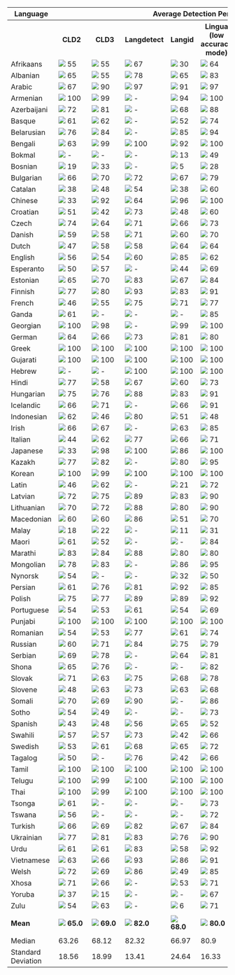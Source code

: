 <table>
    <tr>
        <th>Language</th>
        <th colspan="8">Average Detection Performance</th>
    </tr>
    <tr>
        <th></th>
        <th>&nbsp;&nbsp;CLD2&nbsp;&nbsp;</th>
        <th>&nbsp;&nbsp;CLD3&nbsp;&nbsp;</th>
        <th>Langdetect</th>
        <th>Langid</th>
        <th>Lingua<br>(low accuracy mode)</th>
        <th>Lingua<br>(high accuracy mode)</th>
        <th>Lingua<br>(single language mode)</th>
        <th>Simplemma</th>
    </tr>
    <tr>
        <td>Afrikaans</td>
        <td><img src="https://raw.githubusercontent.com/pemistahl/lingua-py/main/images/yellow.png"> 55</td>
        <td><img src="https://raw.githubusercontent.com/pemistahl/lingua-py/main/images/yellow.png"> 55</td>
        <td><img src="https://raw.githubusercontent.com/pemistahl/lingua-py/main/images/lightgreen.png"> 67</td>
        <td><img src="https://raw.githubusercontent.com/pemistahl/lingua-py/main/images/orange.png"> 30</td>
        <td><img src="https://raw.githubusercontent.com/pemistahl/lingua-py/main/images/lightgreen.png"> 64</td>
        <td><img src="https://raw.githubusercontent.com/pemistahl/lingua-py/main/images/lightgreen.png"> 79</td>
        <td><img src="https://raw.githubusercontent.com/pemistahl/lingua-py/main/images/lightgreen.png"> 80</td>
        <td><img src="https://raw.githubusercontent.com/pemistahl/lingua-py/main/images/grey.png"> -</td>
    </tr>
        <td>Albanian</td>
        <td><img src="https://raw.githubusercontent.com/pemistahl/lingua-py/main/images/lightgreen.png"> 65</td>
        <td><img src="https://raw.githubusercontent.com/pemistahl/lingua-py/main/images/yellow.png"> 55</td>
        <td><img src="https://raw.githubusercontent.com/pemistahl/lingua-py/main/images/lightgreen.png"> 78</td>
        <td><img src="https://raw.githubusercontent.com/pemistahl/lingua-py/main/images/lightgreen.png"> 65</td>
        <td><img src="https://raw.githubusercontent.com/pemistahl/lingua-py/main/images/green.png"> 83</td>
        <td><img src="https://raw.githubusercontent.com/pemistahl/lingua-py/main/images/green.png"> 88</td>
        <td><img src="https://raw.githubusercontent.com/pemistahl/lingua-py/main/images/green.png"> 84</td>
        <td><img src="https://raw.githubusercontent.com/pemistahl/lingua-py/main/images/red.png"> 20</td>
    </tr>
        <td>Arabic</td>
        <td><img src="https://raw.githubusercontent.com/pemistahl/lingua-py/main/images/lightgreen.png"> 67</td>
        <td><img src="https://raw.githubusercontent.com/pemistahl/lingua-py/main/images/green.png"> 90</td>
        <td><img src="https://raw.githubusercontent.com/pemistahl/lingua-py/main/images/green.png"> 97</td>
        <td><img src="https://raw.githubusercontent.com/pemistahl/lingua-py/main/images/green.png"> 91</td>
        <td><img src="https://raw.githubusercontent.com/pemistahl/lingua-py/main/images/green.png"> 97</td>
        <td><img src="https://raw.githubusercontent.com/pemistahl/lingua-py/main/images/green.png"> 98</td>
        <td><img src="https://raw.githubusercontent.com/pemistahl/lingua-py/main/images/green.png"> 99</td>
        <td><img src="https://raw.githubusercontent.com/pemistahl/lingua-py/main/images/grey.png"> -</td>
    </tr>
        <td>Armenian</td>
        <td><img src="https://raw.githubusercontent.com/pemistahl/lingua-py/main/images/green.png"> 100</td>
        <td><img src="https://raw.githubusercontent.com/pemistahl/lingua-py/main/images/green.png"> 99</td>
        <td><img src="https://raw.githubusercontent.com/pemistahl/lingua-py/main/images/grey.png"> -</td>
        <td><img src="https://raw.githubusercontent.com/pemistahl/lingua-py/main/images/green.png"> 94</td>
        <td><img src="https://raw.githubusercontent.com/pemistahl/lingua-py/main/images/green.png"> 100</td>
        <td><img src="https://raw.githubusercontent.com/pemistahl/lingua-py/main/images/green.png"> 100</td>
        <td><img src="https://raw.githubusercontent.com/pemistahl/lingua-py/main/images/green.png"> 100</td>
        <td><img src="https://raw.githubusercontent.com/pemistahl/lingua-py/main/images/orange.png"> 22</td>
    </tr>
        <td>Azerbaijani</td>
        <td><img src="https://raw.githubusercontent.com/pemistahl/lingua-py/main/images/lightgreen.png"> 72</td>
        <td><img src="https://raw.githubusercontent.com/pemistahl/lingua-py/main/images/green.png"> 81</td>
        <td><img src="https://raw.githubusercontent.com/pemistahl/lingua-py/main/images/grey.png"> -</td>
        <td><img src="https://raw.githubusercontent.com/pemistahl/lingua-py/main/images/lightgreen.png"> 68</td>
        <td><img src="https://raw.githubusercontent.com/pemistahl/lingua-py/main/images/green.png"> 88</td>
        <td><img src="https://raw.githubusercontent.com/pemistahl/lingua-py/main/images/green.png"> 89</td>
        <td><img src="https://raw.githubusercontent.com/pemistahl/lingua-py/main/images/green.png"> 88</td>
        <td><img src="https://raw.githubusercontent.com/pemistahl/lingua-py/main/images/grey.png"> -</td>
    </tr>
        <td>Basque</td>
        <td><img src="https://raw.githubusercontent.com/pemistahl/lingua-py/main/images/lightgreen.png"> 61</td>
        <td><img src="https://raw.githubusercontent.com/pemistahl/lingua-py/main/images/lightgreen.png"> 62</td>
        <td><img src="https://raw.githubusercontent.com/pemistahl/lingua-py/main/images/grey.png"> -</td>
        <td><img src="https://raw.githubusercontent.com/pemistahl/lingua-py/main/images/yellow.png"> 52</td>
        <td><img src="https://raw.githubusercontent.com/pemistahl/lingua-py/main/images/lightgreen.png"> 74</td>
        <td><img src="https://raw.githubusercontent.com/pemistahl/lingua-py/main/images/green.png"> 84</td>
        <td><img src="https://raw.githubusercontent.com/pemistahl/lingua-py/main/images/lightgreen.png"> 79</td>
        <td><img src="https://raw.githubusercontent.com/pemistahl/lingua-py/main/images/grey.png"> -</td>
    </tr>
        <td>Belarusian</td>
        <td><img src="https://raw.githubusercontent.com/pemistahl/lingua-py/main/images/lightgreen.png"> 76</td>
        <td><img src="https://raw.githubusercontent.com/pemistahl/lingua-py/main/images/green.png"> 84</td>
        <td><img src="https://raw.githubusercontent.com/pemistahl/lingua-py/main/images/grey.png"> -</td>
        <td><img src="https://raw.githubusercontent.com/pemistahl/lingua-py/main/images/green.png"> 85</td>
        <td><img src="https://raw.githubusercontent.com/pemistahl/lingua-py/main/images/green.png"> 94</td>
        <td><img src="https://raw.githubusercontent.com/pemistahl/lingua-py/main/images/green.png"> 97</td>
        <td><img src="https://raw.githubusercontent.com/pemistahl/lingua-py/main/images/green.png"> 97</td>
        <td><img src="https://raw.githubusercontent.com/pemistahl/lingua-py/main/images/grey.png"> -</td>
    </tr>
        <td>Bengali</td>
        <td><img src="https://raw.githubusercontent.com/pemistahl/lingua-py/main/images/lightgreen.png"> 63</td>
        <td><img src="https://raw.githubusercontent.com/pemistahl/lingua-py/main/images/green.png"> 99</td>
        <td><img src="https://raw.githubusercontent.com/pemistahl/lingua-py/main/images/green.png"> 100</td>
        <td><img src="https://raw.githubusercontent.com/pemistahl/lingua-py/main/images/green.png"> 92</td>
        <td><img src="https://raw.githubusercontent.com/pemistahl/lingua-py/main/images/green.png"> 100</td>
        <td><img src="https://raw.githubusercontent.com/pemistahl/lingua-py/main/images/green.png"> 100</td>
        <td><img src="https://raw.githubusercontent.com/pemistahl/lingua-py/main/images/green.png"> 100</td>
        <td><img src="https://raw.githubusercontent.com/pemistahl/lingua-py/main/images/grey.png"> -</td>
    </tr>
        <td>Bokmal</td>
        <td><img src="https://raw.githubusercontent.com/pemistahl/lingua-py/main/images/grey.png"> -</td>
        <td><img src="https://raw.githubusercontent.com/pemistahl/lingua-py/main/images/grey.png"> -</td>
        <td><img src="https://raw.githubusercontent.com/pemistahl/lingua-py/main/images/grey.png"> -</td>
        <td><img src="https://raw.githubusercontent.com/pemistahl/lingua-py/main/images/red.png"> 13</td>
        <td><img src="https://raw.githubusercontent.com/pemistahl/lingua-py/main/images/yellow.png"> 49</td>
        <td><img src="https://raw.githubusercontent.com/pemistahl/lingua-py/main/images/yellow.png"> 58</td>
        <td><img src="https://raw.githubusercontent.com/pemistahl/lingua-py/main/images/lightgreen.png"> 78</td>
        <td><img src="https://raw.githubusercontent.com/pemistahl/lingua-py/main/images/yellow.png"> 50</td>
    </tr>
        <td>Bosnian</td>
        <td><img src="https://raw.githubusercontent.com/pemistahl/lingua-py/main/images/red.png"> 19</td>
        <td><img src="https://raw.githubusercontent.com/pemistahl/lingua-py/main/images/orange.png"> 33</td>
        <td><img src="https://raw.githubusercontent.com/pemistahl/lingua-py/main/images/grey.png"> -</td>
        <td><img src="https://raw.githubusercontent.com/pemistahl/lingua-py/main/images/red.png"> 5</td>
        <td><img src="https://raw.githubusercontent.com/pemistahl/lingua-py/main/images/orange.png"> 28</td>
        <td><img src="https://raw.githubusercontent.com/pemistahl/lingua-py/main/images/orange.png"> 35</td>
        <td><img src="https://raw.githubusercontent.com/pemistahl/lingua-py/main/images/green.png"> 82</td>
        <td><img src="https://raw.githubusercontent.com/pemistahl/lingua-py/main/images/grey.png"> -</td>
    </tr>
        <td>Bulgarian</td>
        <td><img src="https://raw.githubusercontent.com/pemistahl/lingua-py/main/images/lightgreen.png"> 66</td>
        <td><img src="https://raw.githubusercontent.com/pemistahl/lingua-py/main/images/lightgreen.png"> 70</td>
        <td><img src="https://raw.githubusercontent.com/pemistahl/lingua-py/main/images/lightgreen.png"> 72</td>
        <td><img src="https://raw.githubusercontent.com/pemistahl/lingua-py/main/images/lightgreen.png"> 67</td>
        <td><img src="https://raw.githubusercontent.com/pemistahl/lingua-py/main/images/lightgreen.png"> 79</td>
        <td><img src="https://raw.githubusercontent.com/pemistahl/lingua-py/main/images/green.png"> 87</td>
        <td><img src="https://raw.githubusercontent.com/pemistahl/lingua-py/main/images/green.png"> 96</td>
        <td><img src="https://raw.githubusercontent.com/pemistahl/lingua-py/main/images/lightgreen.png"> 68</td>
    </tr>
        <td>Catalan</td>
        <td><img src="https://raw.githubusercontent.com/pemistahl/lingua-py/main/images/orange.png"> 38</td>
        <td><img src="https://raw.githubusercontent.com/pemistahl/lingua-py/main/images/yellow.png"> 48</td>
        <td><img src="https://raw.githubusercontent.com/pemistahl/lingua-py/main/images/yellow.png"> 54</td>
        <td><img src="https://raw.githubusercontent.com/pemistahl/lingua-py/main/images/orange.png"> 38</td>
        <td><img src="https://raw.githubusercontent.com/pemistahl/lingua-py/main/images/yellow.png"> 60</td>
        <td><img src="https://raw.githubusercontent.com/pemistahl/lingua-py/main/images/lightgreen.png"> 70</td>
        <td><img src="https://raw.githubusercontent.com/pemistahl/lingua-py/main/images/green.png"> 81</td>
        <td><img src="https://raw.githubusercontent.com/pemistahl/lingua-py/main/images/yellow.png"> 59</td>
    </tr>
        <td>Chinese</td>
        <td><img src="https://raw.githubusercontent.com/pemistahl/lingua-py/main/images/orange.png"> 33</td>
        <td><img src="https://raw.githubusercontent.com/pemistahl/lingua-py/main/images/green.png"> 92</td>
        <td><img src="https://raw.githubusercontent.com/pemistahl/lingua-py/main/images/lightgreen.png"> 64</td>
        <td><img src="https://raw.githubusercontent.com/pemistahl/lingua-py/main/images/green.png"> 96</td>
        <td><img src="https://raw.githubusercontent.com/pemistahl/lingua-py/main/images/green.png"> 100</td>
        <td><img src="https://raw.githubusercontent.com/pemistahl/lingua-py/main/images/green.png"> 100</td>
        <td><img src="https://raw.githubusercontent.com/pemistahl/lingua-py/main/images/green.png"> 99</td>
        <td><img src="https://raw.githubusercontent.com/pemistahl/lingua-py/main/images/grey.png"> -</td>
    </tr>
        <td>Croatian</td>
        <td><img src="https://raw.githubusercontent.com/pemistahl/lingua-py/main/images/yellow.png"> 51</td>
        <td><img src="https://raw.githubusercontent.com/pemistahl/lingua-py/main/images/yellow.png"> 42</td>
        <td><img src="https://raw.githubusercontent.com/pemistahl/lingua-py/main/images/lightgreen.png"> 73</td>
        <td><img src="https://raw.githubusercontent.com/pemistahl/lingua-py/main/images/yellow.png"> 48</td>
        <td><img src="https://raw.githubusercontent.com/pemistahl/lingua-py/main/images/yellow.png"> 60</td>
        <td><img src="https://raw.githubusercontent.com/pemistahl/lingua-py/main/images/lightgreen.png"> 73</td>
        <td><img src="https://raw.githubusercontent.com/pemistahl/lingua-py/main/images/green.png"> 82</td>
        <td><img src="https://raw.githubusercontent.com/pemistahl/lingua-py/main/images/grey.png"> -</td>
    </tr>
        <td>Czech</td>
        <td><img src="https://raw.githubusercontent.com/pemistahl/lingua-py/main/images/lightgreen.png"> 74</td>
        <td><img src="https://raw.githubusercontent.com/pemistahl/lingua-py/main/images/lightgreen.png"> 64</td>
        <td><img src="https://raw.githubusercontent.com/pemistahl/lingua-py/main/images/lightgreen.png"> 71</td>
        <td><img src="https://raw.githubusercontent.com/pemistahl/lingua-py/main/images/lightgreen.png"> 66</td>
        <td><img src="https://raw.githubusercontent.com/pemistahl/lingua-py/main/images/lightgreen.png"> 73</td>
        <td><img src="https://raw.githubusercontent.com/pemistahl/lingua-py/main/images/lightgreen.png"> 80</td>
        <td><img src="https://raw.githubusercontent.com/pemistahl/lingua-py/main/images/green.png"> 87</td>
        <td><img src="https://raw.githubusercontent.com/pemistahl/lingua-py/main/images/yellow.png"> 50</td>
    </tr>
        <td>Danish</td>
        <td><img src="https://raw.githubusercontent.com/pemistahl/lingua-py/main/images/yellow.png"> 59</td>
        <td><img src="https://raw.githubusercontent.com/pemistahl/lingua-py/main/images/yellow.png"> 58</td>
        <td><img src="https://raw.githubusercontent.com/pemistahl/lingua-py/main/images/lightgreen.png"> 71</td>
        <td><img src="https://raw.githubusercontent.com/pemistahl/lingua-py/main/images/yellow.png"> 60</td>
        <td><img src="https://raw.githubusercontent.com/pemistahl/lingua-py/main/images/lightgreen.png"> 70</td>
        <td><img src="https://raw.githubusercontent.com/pemistahl/lingua-py/main/images/green.png"> 81</td>
        <td><img src="https://raw.githubusercontent.com/pemistahl/lingua-py/main/images/lightgreen.png"> 79</td>
        <td><img src="https://raw.githubusercontent.com/pemistahl/lingua-py/main/images/yellow.png"> 50</td>
    </tr>
        <td>Dutch</td>
        <td><img src="https://raw.githubusercontent.com/pemistahl/lingua-py/main/images/yellow.png"> 47</td>
        <td><img src="https://raw.githubusercontent.com/pemistahl/lingua-py/main/images/yellow.png"> 58</td>
        <td><img src="https://raw.githubusercontent.com/pemistahl/lingua-py/main/images/yellow.png"> 58</td>
        <td><img src="https://raw.githubusercontent.com/pemistahl/lingua-py/main/images/lightgreen.png"> 64</td>
        <td><img src="https://raw.githubusercontent.com/pemistahl/lingua-py/main/images/lightgreen.png"> 64</td>
        <td><img src="https://raw.githubusercontent.com/pemistahl/lingua-py/main/images/lightgreen.png"> 77</td>
        <td><img src="https://raw.githubusercontent.com/pemistahl/lingua-py/main/images/lightgreen.png"> 78</td>
        <td><img src="https://raw.githubusercontent.com/pemistahl/lingua-py/main/images/yellow.png"> 58</td>
    </tr>
        <td>English</td>
        <td><img src="https://raw.githubusercontent.com/pemistahl/lingua-py/main/images/yellow.png"> 56</td>
        <td><img src="https://raw.githubusercontent.com/pemistahl/lingua-py/main/images/yellow.png"> 54</td>
        <td><img src="https://raw.githubusercontent.com/pemistahl/lingua-py/main/images/yellow.png"> 60</td>
        <td><img src="https://raw.githubusercontent.com/pemistahl/lingua-py/main/images/green.png"> 85</td>
        <td><img src="https://raw.githubusercontent.com/pemistahl/lingua-py/main/images/lightgreen.png"> 62</td>
        <td><img src="https://raw.githubusercontent.com/pemistahl/lingua-py/main/images/green.png"> 81</td>
        <td><img src="https://raw.githubusercontent.com/pemistahl/lingua-py/main/images/lightgreen.png"> 78</td>
        <td><img src="https://raw.githubusercontent.com/pemistahl/lingua-py/main/images/lightgreen.png"> 65</td>
    </tr>
        <td>Esperanto</td>
        <td><img src="https://raw.githubusercontent.com/pemistahl/lingua-py/main/images/yellow.png"> 50</td>
        <td><img src="https://raw.githubusercontent.com/pemistahl/lingua-py/main/images/yellow.png"> 57</td>
        <td><img src="https://raw.githubusercontent.com/pemistahl/lingua-py/main/images/grey.png"> -</td>
        <td><img src="https://raw.githubusercontent.com/pemistahl/lingua-py/main/images/yellow.png"> 44</td>
        <td><img src="https://raw.githubusercontent.com/pemistahl/lingua-py/main/images/lightgreen.png"> 69</td>
        <td><img src="https://raw.githubusercontent.com/pemistahl/lingua-py/main/images/green.png"> 84</td>
        <td><img src="https://raw.githubusercontent.com/pemistahl/lingua-py/main/images/lightgreen.png"> 79</td>
        <td><img src="https://raw.githubusercontent.com/pemistahl/lingua-py/main/images/grey.png"> -</td>
    </tr>
        <td>Estonian</td>
        <td><img src="https://raw.githubusercontent.com/pemistahl/lingua-py/main/images/lightgreen.png"> 65</td>
        <td><img src="https://raw.githubusercontent.com/pemistahl/lingua-py/main/images/lightgreen.png"> 70</td>
        <td><img src="https://raw.githubusercontent.com/pemistahl/lingua-py/main/images/green.png"> 83</td>
        <td><img src="https://raw.githubusercontent.com/pemistahl/lingua-py/main/images/lightgreen.png"> 67</td>
        <td><img src="https://raw.githubusercontent.com/pemistahl/lingua-py/main/images/green.png"> 84</td>
        <td><img src="https://raw.githubusercontent.com/pemistahl/lingua-py/main/images/green.png"> 92</td>
        <td><img src="https://raw.githubusercontent.com/pemistahl/lingua-py/main/images/green.png"> 82</td>
        <td><img src="https://raw.githubusercontent.com/pemistahl/lingua-py/main/images/lightgreen.png"> 71</td>
    </tr>
        <td>Finnish</td>
        <td><img src="https://raw.githubusercontent.com/pemistahl/lingua-py/main/images/lightgreen.png"> 77</td>
        <td><img src="https://raw.githubusercontent.com/pemistahl/lingua-py/main/images/lightgreen.png"> 80</td>
        <td><img src="https://raw.githubusercontent.com/pemistahl/lingua-py/main/images/green.png"> 93</td>
        <td><img src="https://raw.githubusercontent.com/pemistahl/lingua-py/main/images/green.png"> 83</td>
        <td><img src="https://raw.githubusercontent.com/pemistahl/lingua-py/main/images/green.png"> 91</td>
        <td><img src="https://raw.githubusercontent.com/pemistahl/lingua-py/main/images/green.png"> 96</td>
        <td><img src="https://raw.githubusercontent.com/pemistahl/lingua-py/main/images/lightgreen.png"> 80</td>
        <td><img src="https://raw.githubusercontent.com/pemistahl/lingua-py/main/images/lightgreen.png"> 76</td>
    </tr>
        <td>French</td>
        <td><img src="https://raw.githubusercontent.com/pemistahl/lingua-py/main/images/yellow.png"> 46</td>
        <td><img src="https://raw.githubusercontent.com/pemistahl/lingua-py/main/images/yellow.png"> 55</td>
        <td><img src="https://raw.githubusercontent.com/pemistahl/lingua-py/main/images/lightgreen.png"> 75</td>
        <td><img src="https://raw.githubusercontent.com/pemistahl/lingua-py/main/images/lightgreen.png"> 71</td>
        <td><img src="https://raw.githubusercontent.com/pemistahl/lingua-py/main/images/lightgreen.png"> 77</td>
        <td><img src="https://raw.githubusercontent.com/pemistahl/lingua-py/main/images/green.png"> 89</td>
        <td><img src="https://raw.githubusercontent.com/pemistahl/lingua-py/main/images/lightgreen.png"> 80</td>
        <td><img src="https://raw.githubusercontent.com/pemistahl/lingua-py/main/images/lightgreen.png"> 65</td>
    </tr>
        <td>Ganda</td>
        <td><img src="https://raw.githubusercontent.com/pemistahl/lingua-py/main/images/lightgreen.png"> 61</td>
        <td><img src="https://raw.githubusercontent.com/pemistahl/lingua-py/main/images/grey.png"> -</td>
        <td><img src="https://raw.githubusercontent.com/pemistahl/lingua-py/main/images/grey.png"> -</td>
        <td><img src="https://raw.githubusercontent.com/pemistahl/lingua-py/main/images/grey.png"> -</td>
        <td><img src="https://raw.githubusercontent.com/pemistahl/lingua-py/main/images/green.png"> 85</td>
        <td><img src="https://raw.githubusercontent.com/pemistahl/lingua-py/main/images/green.png"> 91</td>
        <td><img src="https://raw.githubusercontent.com/pemistahl/lingua-py/main/images/green.png"> 81</td>
        <td><img src="https://raw.githubusercontent.com/pemistahl/lingua-py/main/images/grey.png"> -</td>
    </tr>
        <td>Georgian</td>
        <td><img src="https://raw.githubusercontent.com/pemistahl/lingua-py/main/images/green.png"> 100</td>
        <td><img src="https://raw.githubusercontent.com/pemistahl/lingua-py/main/images/green.png"> 98</td>
        <td><img src="https://raw.githubusercontent.com/pemistahl/lingua-py/main/images/grey.png"> -</td>
        <td><img src="https://raw.githubusercontent.com/pemistahl/lingua-py/main/images/green.png"> 99</td>
        <td><img src="https://raw.githubusercontent.com/pemistahl/lingua-py/main/images/green.png"> 100</td>
        <td><img src="https://raw.githubusercontent.com/pemistahl/lingua-py/main/images/green.png"> 100</td>
        <td><img src="https://raw.githubusercontent.com/pemistahl/lingua-py/main/images/green.png"> 100</td>
        <td><img src="https://raw.githubusercontent.com/pemistahl/lingua-py/main/images/red.png"> 4</td>
    </tr>
        <td>German</td>
        <td><img src="https://raw.githubusercontent.com/pemistahl/lingua-py/main/images/lightgreen.png"> 64</td>
        <td><img src="https://raw.githubusercontent.com/pemistahl/lingua-py/main/images/lightgreen.png"> 66</td>
        <td><img src="https://raw.githubusercontent.com/pemistahl/lingua-py/main/images/lightgreen.png"> 73</td>
        <td><img src="https://raw.githubusercontent.com/pemistahl/lingua-py/main/images/green.png"> 81</td>
        <td><img src="https://raw.githubusercontent.com/pemistahl/lingua-py/main/images/lightgreen.png"> 80</td>
        <td><img src="https://raw.githubusercontent.com/pemistahl/lingua-py/main/images/green.png"> 89</td>
        <td><img src="https://raw.githubusercontent.com/pemistahl/lingua-py/main/images/lightgreen.png"> 79</td>
        <td><img src="https://raw.githubusercontent.com/pemistahl/lingua-py/main/images/lightgreen.png"> 72</td>
    </tr>
        <td>Greek</td>
        <td><img src="https://raw.githubusercontent.com/pemistahl/lingua-py/main/images/green.png"> 100</td>
        <td><img src="https://raw.githubusercontent.com/pemistahl/lingua-py/main/images/green.png"> 100</td>
        <td><img src="https://raw.githubusercontent.com/pemistahl/lingua-py/main/images/green.png"> 100</td>
        <td><img src="https://raw.githubusercontent.com/pemistahl/lingua-py/main/images/green.png"> 100</td>
        <td><img src="https://raw.githubusercontent.com/pemistahl/lingua-py/main/images/green.png"> 100</td>
        <td><img src="https://raw.githubusercontent.com/pemistahl/lingua-py/main/images/green.png"> 100</td>
        <td><img src="https://raw.githubusercontent.com/pemistahl/lingua-py/main/images/green.png"> 99</td>
        <td><img src="https://raw.githubusercontent.com/pemistahl/lingua-py/main/images/lightgreen.png"> 75</td>
    </tr>
        <td>Gujarati</td>
        <td><img src="https://raw.githubusercontent.com/pemistahl/lingua-py/main/images/green.png"> 100</td>
        <td><img src="https://raw.githubusercontent.com/pemistahl/lingua-py/main/images/green.png"> 100</td>
        <td><img src="https://raw.githubusercontent.com/pemistahl/lingua-py/main/images/green.png"> 100</td>
        <td><img src="https://raw.githubusercontent.com/pemistahl/lingua-py/main/images/green.png"> 100</td>
        <td><img src="https://raw.githubusercontent.com/pemistahl/lingua-py/main/images/green.png"> 100</td>
        <td><img src="https://raw.githubusercontent.com/pemistahl/lingua-py/main/images/green.png"> 100</td>
        <td><img src="https://raw.githubusercontent.com/pemistahl/lingua-py/main/images/green.png"> 99</td>
        <td><img src="https://raw.githubusercontent.com/pemistahl/lingua-py/main/images/grey.png"> -</td>
    </tr>
        <td>Hebrew</td>
        <td><img src="https://raw.githubusercontent.com/pemistahl/lingua-py/main/images/grey.png"> -</td>
        <td><img src="https://raw.githubusercontent.com/pemistahl/lingua-py/main/images/grey.png"> -</td>
        <td><img src="https://raw.githubusercontent.com/pemistahl/lingua-py/main/images/green.png"> 100</td>
        <td><img src="https://raw.githubusercontent.com/pemistahl/lingua-py/main/images/green.png"> 100</td>
        <td><img src="https://raw.githubusercontent.com/pemistahl/lingua-py/main/images/green.png"> 100</td>
        <td><img src="https://raw.githubusercontent.com/pemistahl/lingua-py/main/images/green.png"> 100</td>
        <td><img src="https://raw.githubusercontent.com/pemistahl/lingua-py/main/images/green.png"> 100</td>
        <td><img src="https://raw.githubusercontent.com/pemistahl/lingua-py/main/images/grey.png"> -</td>
    </tr>
        <td>Hindi</td>
        <td><img src="https://raw.githubusercontent.com/pemistahl/lingua-py/main/images/lightgreen.png"> 77</td>
        <td><img src="https://raw.githubusercontent.com/pemistahl/lingua-py/main/images/yellow.png"> 58</td>
        <td><img src="https://raw.githubusercontent.com/pemistahl/lingua-py/main/images/lightgreen.png"> 67</td>
        <td><img src="https://raw.githubusercontent.com/pemistahl/lingua-py/main/images/yellow.png"> 60</td>
        <td><img src="https://raw.githubusercontent.com/pemistahl/lingua-py/main/images/lightgreen.png"> 73</td>
        <td><img src="https://raw.githubusercontent.com/pemistahl/lingua-py/main/images/lightgreen.png"> 74</td>
        <td><img src="https://raw.githubusercontent.com/pemistahl/lingua-py/main/images/green.png"> 100</td>
        <td><img src="https://raw.githubusercontent.com/pemistahl/lingua-py/main/images/red.png"> 5</td>
    </tr>
        <td>Hungarian</td>
        <td><img src="https://raw.githubusercontent.com/pemistahl/lingua-py/main/images/lightgreen.png"> 75</td>
        <td><img src="https://raw.githubusercontent.com/pemistahl/lingua-py/main/images/lightgreen.png"> 76</td>
        <td><img src="https://raw.githubusercontent.com/pemistahl/lingua-py/main/images/green.png"> 88</td>
        <td><img src="https://raw.githubusercontent.com/pemistahl/lingua-py/main/images/green.png"> 83</td>
        <td><img src="https://raw.githubusercontent.com/pemistahl/lingua-py/main/images/green.png"> 91</td>
        <td><img src="https://raw.githubusercontent.com/pemistahl/lingua-py/main/images/green.png"> 95</td>
        <td><img src="https://raw.githubusercontent.com/pemistahl/lingua-py/main/images/green.png"> 87</td>
        <td><img src="https://raw.githubusercontent.com/pemistahl/lingua-py/main/images/lightgreen.png"> 72</td>
    </tr>
        <td>Icelandic</td>
        <td><img src="https://raw.githubusercontent.com/pemistahl/lingua-py/main/images/lightgreen.png"> 66</td>
        <td><img src="https://raw.githubusercontent.com/pemistahl/lingua-py/main/images/lightgreen.png"> 71</td>
        <td><img src="https://raw.githubusercontent.com/pemistahl/lingua-py/main/images/grey.png"> -</td>
        <td><img src="https://raw.githubusercontent.com/pemistahl/lingua-py/main/images/lightgreen.png"> 66</td>
        <td><img src="https://raw.githubusercontent.com/pemistahl/lingua-py/main/images/green.png"> 91</td>
        <td><img src="https://raw.githubusercontent.com/pemistahl/lingua-py/main/images/green.png"> 94</td>
        <td><img src="https://raw.githubusercontent.com/pemistahl/lingua-py/main/images/green.png"> 85</td>
        <td><img src="https://raw.githubusercontent.com/pemistahl/lingua-py/main/images/lightgreen.png"> 64</td>
    </tr>
        <td>Indonesian</td>
        <td><img src="https://raw.githubusercontent.com/pemistahl/lingua-py/main/images/lightgreen.png"> 62</td>
        <td><img src="https://raw.githubusercontent.com/pemistahl/lingua-py/main/images/yellow.png"> 46</td>
        <td><img src="https://raw.githubusercontent.com/pemistahl/lingua-py/main/images/lightgreen.png"> 80</td>
        <td><img src="https://raw.githubusercontent.com/pemistahl/lingua-py/main/images/yellow.png"> 51</td>
        <td><img src="https://raw.githubusercontent.com/pemistahl/lingua-py/main/images/yellow.png"> 48</td>
        <td><img src="https://raw.githubusercontent.com/pemistahl/lingua-py/main/images/lightgreen.png"> 61</td>
        <td><img src="https://raw.githubusercontent.com/pemistahl/lingua-py/main/images/lightgreen.png"> 76</td>
        <td><img src="https://raw.githubusercontent.com/pemistahl/lingua-py/main/images/orange.png"> 26</td>
    </tr>
        <td>Irish</td>
        <td><img src="https://raw.githubusercontent.com/pemistahl/lingua-py/main/images/lightgreen.png"> 66</td>
        <td><img src="https://raw.githubusercontent.com/pemistahl/lingua-py/main/images/lightgreen.png"> 67</td>
        <td><img src="https://raw.githubusercontent.com/pemistahl/lingua-py/main/images/grey.png"> -</td>
        <td><img src="https://raw.githubusercontent.com/pemistahl/lingua-py/main/images/lightgreen.png"> 63</td>
        <td><img src="https://raw.githubusercontent.com/pemistahl/lingua-py/main/images/green.png"> 85</td>
        <td><img src="https://raw.githubusercontent.com/pemistahl/lingua-py/main/images/green.png"> 91</td>
        <td><img src="https://raw.githubusercontent.com/pemistahl/lingua-py/main/images/green.png"> 86</td>
        <td><img src="https://raw.githubusercontent.com/pemistahl/lingua-py/main/images/lightgreen.png"> 77</td>
    </tr>
        <td>Italian</td>
        <td><img src="https://raw.githubusercontent.com/pemistahl/lingua-py/main/images/yellow.png"> 44</td>
        <td><img src="https://raw.githubusercontent.com/pemistahl/lingua-py/main/images/lightgreen.png"> 62</td>
        <td><img src="https://raw.githubusercontent.com/pemistahl/lingua-py/main/images/lightgreen.png"> 77</td>
        <td><img src="https://raw.githubusercontent.com/pemistahl/lingua-py/main/images/lightgreen.png"> 66</td>
        <td><img src="https://raw.githubusercontent.com/pemistahl/lingua-py/main/images/lightgreen.png"> 71</td>
        <td><img src="https://raw.githubusercontent.com/pemistahl/lingua-py/main/images/green.png"> 87</td>
        <td><img src="https://raw.githubusercontent.com/pemistahl/lingua-py/main/images/lightgreen.png"> 77</td>
        <td><img src="https://raw.githubusercontent.com/pemistahl/lingua-py/main/images/yellow.png"> 58</td>
    </tr>
        <td>Japanese</td>
        <td><img src="https://raw.githubusercontent.com/pemistahl/lingua-py/main/images/orange.png"> 33</td>
        <td><img src="https://raw.githubusercontent.com/pemistahl/lingua-py/main/images/green.png"> 98</td>
        <td><img src="https://raw.githubusercontent.com/pemistahl/lingua-py/main/images/green.png"> 100</td>
        <td><img src="https://raw.githubusercontent.com/pemistahl/lingua-py/main/images/green.png"> 86</td>
        <td><img src="https://raw.githubusercontent.com/pemistahl/lingua-py/main/images/green.png"> 100</td>
        <td><img src="https://raw.githubusercontent.com/pemistahl/lingua-py/main/images/green.png"> 100</td>
        <td><img src="https://raw.githubusercontent.com/pemistahl/lingua-py/main/images/green.png"> 100</td>
        <td><img src="https://raw.githubusercontent.com/pemistahl/lingua-py/main/images/grey.png"> -</td>
    </tr>
        <td>Kazakh</td>
        <td><img src="https://raw.githubusercontent.com/pemistahl/lingua-py/main/images/lightgreen.png"> 77</td>
        <td><img src="https://raw.githubusercontent.com/pemistahl/lingua-py/main/images/green.png"> 82</td>
        <td><img src="https://raw.githubusercontent.com/pemistahl/lingua-py/main/images/grey.png"> -</td>
        <td><img src="https://raw.githubusercontent.com/pemistahl/lingua-py/main/images/lightgreen.png"> 80</td>
        <td><img src="https://raw.githubusercontent.com/pemistahl/lingua-py/main/images/green.png"> 95</td>
        <td><img src="https://raw.githubusercontent.com/pemistahl/lingua-py/main/images/green.png"> 96</td>
        <td><img src="https://raw.githubusercontent.com/pemistahl/lingua-py/main/images/green.png"> 98</td>
        <td><img src="https://raw.githubusercontent.com/pemistahl/lingua-py/main/images/grey.png"> -</td>
    </tr>
        <td>Korean</td>
        <td><img src="https://raw.githubusercontent.com/pemistahl/lingua-py/main/images/green.png"> 100</td>
        <td><img src="https://raw.githubusercontent.com/pemistahl/lingua-py/main/images/green.png"> 99</td>
        <td><img src="https://raw.githubusercontent.com/pemistahl/lingua-py/main/images/green.png"> 100</td>
        <td><img src="https://raw.githubusercontent.com/pemistahl/lingua-py/main/images/green.png"> 100</td>
        <td><img src="https://raw.githubusercontent.com/pemistahl/lingua-py/main/images/green.png"> 100</td>
        <td><img src="https://raw.githubusercontent.com/pemistahl/lingua-py/main/images/green.png"> 100</td>
        <td><img src="https://raw.githubusercontent.com/pemistahl/lingua-py/main/images/green.png"> 100</td>
        <td><img src="https://raw.githubusercontent.com/pemistahl/lingua-py/main/images/grey.png"> -</td>
    </tr>
        <td>Latin</td>
        <td><img src="https://raw.githubusercontent.com/pemistahl/lingua-py/main/images/yellow.png"> 46</td>
        <td><img src="https://raw.githubusercontent.com/pemistahl/lingua-py/main/images/lightgreen.png"> 62</td>
        <td><img src="https://raw.githubusercontent.com/pemistahl/lingua-py/main/images/grey.png"> -</td>
        <td><img src="https://raw.githubusercontent.com/pemistahl/lingua-py/main/images/orange.png"> 21</td>
        <td><img src="https://raw.githubusercontent.com/pemistahl/lingua-py/main/images/lightgreen.png"> 72</td>
        <td><img src="https://raw.githubusercontent.com/pemistahl/lingua-py/main/images/green.png"> 87</td>
        <td><img src="https://raw.githubusercontent.com/pemistahl/lingua-py/main/images/lightgreen.png"> 80</td>
        <td><img src="https://raw.githubusercontent.com/pemistahl/lingua-py/main/images/lightgreen.png"> 63</td>
    </tr>
        <td>Latvian</td>
        <td><img src="https://raw.githubusercontent.com/pemistahl/lingua-py/main/images/lightgreen.png"> 72</td>
        <td><img src="https://raw.githubusercontent.com/pemistahl/lingua-py/main/images/lightgreen.png"> 75</td>
        <td><img src="https://raw.githubusercontent.com/pemistahl/lingua-py/main/images/green.png"> 89</td>
        <td><img src="https://raw.githubusercontent.com/pemistahl/lingua-py/main/images/green.png"> 83</td>
        <td><img src="https://raw.githubusercontent.com/pemistahl/lingua-py/main/images/green.png"> 90</td>
        <td><img src="https://raw.githubusercontent.com/pemistahl/lingua-py/main/images/green.png"> 93</td>
        <td><img src="https://raw.githubusercontent.com/pemistahl/lingua-py/main/images/green.png"> 87</td>
        <td><img src="https://raw.githubusercontent.com/pemistahl/lingua-py/main/images/yellow.png"> 45</td>
    </tr>
        <td>Lithuanian</td>
        <td><img src="https://raw.githubusercontent.com/pemistahl/lingua-py/main/images/lightgreen.png"> 70</td>
        <td><img src="https://raw.githubusercontent.com/pemistahl/lingua-py/main/images/lightgreen.png"> 72</td>
        <td><img src="https://raw.githubusercontent.com/pemistahl/lingua-py/main/images/green.png"> 88</td>
        <td><img src="https://raw.githubusercontent.com/pemistahl/lingua-py/main/images/lightgreen.png"> 80</td>
        <td><img src="https://raw.githubusercontent.com/pemistahl/lingua-py/main/images/green.png"> 90</td>
        <td><img src="https://raw.githubusercontent.com/pemistahl/lingua-py/main/images/green.png"> 95</td>
        <td><img src="https://raw.githubusercontent.com/pemistahl/lingua-py/main/images/green.png"> 83</td>
        <td><img src="https://raw.githubusercontent.com/pemistahl/lingua-py/main/images/lightgreen.png"> 66</td>
    </tr>
        <td>Macedonian</td>
        <td><img src="https://raw.githubusercontent.com/pemistahl/lingua-py/main/images/yellow.png"> 60</td>
        <td><img src="https://raw.githubusercontent.com/pemistahl/lingua-py/main/images/yellow.png"> 60</td>
        <td><img src="https://raw.githubusercontent.com/pemistahl/lingua-py/main/images/green.png"> 86</td>
        <td><img src="https://raw.githubusercontent.com/pemistahl/lingua-py/main/images/yellow.png"> 51</td>
        <td><img src="https://raw.githubusercontent.com/pemistahl/lingua-py/main/images/lightgreen.png"> 70</td>
        <td><img src="https://raw.githubusercontent.com/pemistahl/lingua-py/main/images/green.png"> 84</td>
        <td><img src="https://raw.githubusercontent.com/pemistahl/lingua-py/main/images/green.png"> 96</td>
        <td><img src="https://raw.githubusercontent.com/pemistahl/lingua-py/main/images/red.png"> 13</td>
    </tr>
        <td>Malay</td>
        <td><img src="https://raw.githubusercontent.com/pemistahl/lingua-py/main/images/red.png"> 18</td>
        <td><img src="https://raw.githubusercontent.com/pemistahl/lingua-py/main/images/orange.png"> 22</td>
        <td><img src="https://raw.githubusercontent.com/pemistahl/lingua-py/main/images/grey.png"> -</td>
        <td><img src="https://raw.githubusercontent.com/pemistahl/lingua-py/main/images/red.png"> 11</td>
        <td><img src="https://raw.githubusercontent.com/pemistahl/lingua-py/main/images/orange.png"> 31</td>
        <td><img src="https://raw.githubusercontent.com/pemistahl/lingua-py/main/images/orange.png"> 31</td>
        <td><img src="https://raw.githubusercontent.com/pemistahl/lingua-py/main/images/lightgreen.png"> 76</td>
        <td><img src="https://raw.githubusercontent.com/pemistahl/lingua-py/main/images/red.png"> 13</td>
    </tr>
        <td>Maori</td>
        <td><img src="https://raw.githubusercontent.com/pemistahl/lingua-py/main/images/lightgreen.png"> 61</td>
        <td><img src="https://raw.githubusercontent.com/pemistahl/lingua-py/main/images/yellow.png"> 52</td>
        <td><img src="https://raw.githubusercontent.com/pemistahl/lingua-py/main/images/grey.png"> -</td>
        <td><img src="https://raw.githubusercontent.com/pemistahl/lingua-py/main/images/grey.png"> -</td>
        <td><img src="https://raw.githubusercontent.com/pemistahl/lingua-py/main/images/green.png"> 84</td>
        <td><img src="https://raw.githubusercontent.com/pemistahl/lingua-py/main/images/green.png"> 92</td>
        <td><img src="https://raw.githubusercontent.com/pemistahl/lingua-py/main/images/green.png"> 84</td>
        <td><img src="https://raw.githubusercontent.com/pemistahl/lingua-py/main/images/grey.png"> -</td>
    </tr>
        <td>Marathi</td>
        <td><img src="https://raw.githubusercontent.com/pemistahl/lingua-py/main/images/green.png"> 83</td>
        <td><img src="https://raw.githubusercontent.com/pemistahl/lingua-py/main/images/green.png"> 84</td>
        <td><img src="https://raw.githubusercontent.com/pemistahl/lingua-py/main/images/green.png"> 88</td>
        <td><img src="https://raw.githubusercontent.com/pemistahl/lingua-py/main/images/lightgreen.png"> 80</td>
        <td><img src="https://raw.githubusercontent.com/pemistahl/lingua-py/main/images/lightgreen.png"> 80</td>
        <td><img src="https://raw.githubusercontent.com/pemistahl/lingua-py/main/images/green.png"> 82</td>
        <td><img src="https://raw.githubusercontent.com/pemistahl/lingua-py/main/images/green.png"> 98</td>
        <td><img src="https://raw.githubusercontent.com/pemistahl/lingua-py/main/images/grey.png"> -</td>
    </tr>
        <td>Mongolian</td>
        <td><img src="https://raw.githubusercontent.com/pemistahl/lingua-py/main/images/lightgreen.png"> 78</td>
        <td><img src="https://raw.githubusercontent.com/pemistahl/lingua-py/main/images/green.png"> 83</td>
        <td><img src="https://raw.githubusercontent.com/pemistahl/lingua-py/main/images/grey.png"> -</td>
        <td><img src="https://raw.githubusercontent.com/pemistahl/lingua-py/main/images/green.png"> 86</td>
        <td><img src="https://raw.githubusercontent.com/pemistahl/lingua-py/main/images/green.png"> 95</td>
        <td><img src="https://raw.githubusercontent.com/pemistahl/lingua-py/main/images/green.png"> 97</td>
        <td><img src="https://raw.githubusercontent.com/pemistahl/lingua-py/main/images/green.png"> 98</td>
        <td><img src="https://raw.githubusercontent.com/pemistahl/lingua-py/main/images/grey.png"> -</td>
    </tr>
        <td>Nynorsk</td>
        <td><img src="https://raw.githubusercontent.com/pemistahl/lingua-py/main/images/yellow.png"> 54</td>
        <td><img src="https://raw.githubusercontent.com/pemistahl/lingua-py/main/images/grey.png"> -</td>
        <td><img src="https://raw.githubusercontent.com/pemistahl/lingua-py/main/images/grey.png"> -</td>
        <td><img src="https://raw.githubusercontent.com/pemistahl/lingua-py/main/images/orange.png"> 32</td>
        <td><img src="https://raw.githubusercontent.com/pemistahl/lingua-py/main/images/yellow.png"> 50</td>
        <td><img src="https://raw.githubusercontent.com/pemistahl/lingua-py/main/images/lightgreen.png"> 66</td>
        <td><img src="https://raw.githubusercontent.com/pemistahl/lingua-py/main/images/lightgreen.png"> 78</td>
        <td><img src="https://raw.githubusercontent.com/pemistahl/lingua-py/main/images/orange.png"> 24</td>
    </tr>
        <td>Persian</td>
        <td><img src="https://raw.githubusercontent.com/pemistahl/lingua-py/main/images/lightgreen.png"> 61</td>
        <td><img src="https://raw.githubusercontent.com/pemistahl/lingua-py/main/images/lightgreen.png"> 76</td>
        <td><img src="https://raw.githubusercontent.com/pemistahl/lingua-py/main/images/green.png"> 81</td>
        <td><img src="https://raw.githubusercontent.com/pemistahl/lingua-py/main/images/green.png"> 92</td>
        <td><img src="https://raw.githubusercontent.com/pemistahl/lingua-py/main/images/green.png"> 85</td>
        <td><img src="https://raw.githubusercontent.com/pemistahl/lingua-py/main/images/green.png"> 90</td>
        <td><img src="https://raw.githubusercontent.com/pemistahl/lingua-py/main/images/green.png"> 99</td>
        <td><img src="https://raw.githubusercontent.com/pemistahl/lingua-py/main/images/red.png"> 12</td>
    </tr>
        <td>Polish</td>
        <td><img src="https://raw.githubusercontent.com/pemistahl/lingua-py/main/images/lightgreen.png"> 75</td>
        <td><img src="https://raw.githubusercontent.com/pemistahl/lingua-py/main/images/lightgreen.png"> 77</td>
        <td><img src="https://raw.githubusercontent.com/pemistahl/lingua-py/main/images/green.png"> 89</td>
        <td><img src="https://raw.githubusercontent.com/pemistahl/lingua-py/main/images/green.png"> 89</td>
        <td><img src="https://raw.githubusercontent.com/pemistahl/lingua-py/main/images/green.png"> 92</td>
        <td><img src="https://raw.githubusercontent.com/pemistahl/lingua-py/main/images/green.png"> 95</td>
        <td><img src="https://raw.githubusercontent.com/pemistahl/lingua-py/main/images/green.png"> 86</td>
        <td><img src="https://raw.githubusercontent.com/pemistahl/lingua-py/main/images/green.png"> 86</td>
    </tr>
        <td>Portuguese</td>
        <td><img src="https://raw.githubusercontent.com/pemistahl/lingua-py/main/images/yellow.png"> 54</td>
        <td><img src="https://raw.githubusercontent.com/pemistahl/lingua-py/main/images/yellow.png"> 53</td>
        <td><img src="https://raw.githubusercontent.com/pemistahl/lingua-py/main/images/lightgreen.png"> 61</td>
        <td><img src="https://raw.githubusercontent.com/pemistahl/lingua-py/main/images/yellow.png"> 54</td>
        <td><img src="https://raw.githubusercontent.com/pemistahl/lingua-py/main/images/lightgreen.png"> 69</td>
        <td><img src="https://raw.githubusercontent.com/pemistahl/lingua-py/main/images/green.png"> 81</td>
        <td><img src="https://raw.githubusercontent.com/pemistahl/lingua-py/main/images/lightgreen.png"> 79</td>
        <td><img src="https://raw.githubusercontent.com/pemistahl/lingua-py/main/images/lightgreen.png"> 61</td>
    </tr>
        <td>Punjabi</td>
        <td><img src="https://raw.githubusercontent.com/pemistahl/lingua-py/main/images/green.png"> 100</td>
        <td><img src="https://raw.githubusercontent.com/pemistahl/lingua-py/main/images/green.png"> 100</td>
        <td><img src="https://raw.githubusercontent.com/pemistahl/lingua-py/main/images/green.png"> 100</td>
        <td><img src="https://raw.githubusercontent.com/pemistahl/lingua-py/main/images/green.png"> 100</td>
        <td><img src="https://raw.githubusercontent.com/pemistahl/lingua-py/main/images/green.png"> 100</td>
        <td><img src="https://raw.githubusercontent.com/pemistahl/lingua-py/main/images/green.png"> 100</td>
        <td><img src="https://raw.githubusercontent.com/pemistahl/lingua-py/main/images/green.png"> 100</td>
        <td><img src="https://raw.githubusercontent.com/pemistahl/lingua-py/main/images/grey.png"> -</td>
    </tr>
        <td>Romanian</td>
        <td><img src="https://raw.githubusercontent.com/pemistahl/lingua-py/main/images/yellow.png"> 54</td>
        <td><img src="https://raw.githubusercontent.com/pemistahl/lingua-py/main/images/yellow.png"> 53</td>
        <td><img src="https://raw.githubusercontent.com/pemistahl/lingua-py/main/images/lightgreen.png"> 77</td>
        <td><img src="https://raw.githubusercontent.com/pemistahl/lingua-py/main/images/lightgreen.png"> 61</td>
        <td><img src="https://raw.githubusercontent.com/pemistahl/lingua-py/main/images/lightgreen.png"> 74</td>
        <td><img src="https://raw.githubusercontent.com/pemistahl/lingua-py/main/images/green.png"> 87</td>
        <td><img src="https://raw.githubusercontent.com/pemistahl/lingua-py/main/images/lightgreen.png"> 78</td>
        <td><img src="https://raw.githubusercontent.com/pemistahl/lingua-py/main/images/yellow.png"> 57</td>
    </tr>
        <td>Russian</td>
        <td><img src="https://raw.githubusercontent.com/pemistahl/lingua-py/main/images/yellow.png"> 60</td>
        <td><img src="https://raw.githubusercontent.com/pemistahl/lingua-py/main/images/lightgreen.png"> 71</td>
        <td><img src="https://raw.githubusercontent.com/pemistahl/lingua-py/main/images/green.png"> 84</td>
        <td><img src="https://raw.githubusercontent.com/pemistahl/lingua-py/main/images/lightgreen.png"> 75</td>
        <td><img src="https://raw.githubusercontent.com/pemistahl/lingua-py/main/images/lightgreen.png"> 79</td>
        <td><img src="https://raw.githubusercontent.com/pemistahl/lingua-py/main/images/green.png"> 90</td>
        <td><img src="https://raw.githubusercontent.com/pemistahl/lingua-py/main/images/green.png"> 97</td>
        <td><img src="https://raw.githubusercontent.com/pemistahl/lingua-py/main/images/lightgreen.png"> 66</td>
    </tr>
        <td>Serbian</td>
        <td><img src="https://raw.githubusercontent.com/pemistahl/lingua-py/main/images/lightgreen.png"> 69</td>
        <td><img src="https://raw.githubusercontent.com/pemistahl/lingua-py/main/images/lightgreen.png"> 78</td>
        <td><img src="https://raw.githubusercontent.com/pemistahl/lingua-py/main/images/grey.png"> -</td>
        <td><img src="https://raw.githubusercontent.com/pemistahl/lingua-py/main/images/lightgreen.png"> 64</td>
        <td><img src="https://raw.githubusercontent.com/pemistahl/lingua-py/main/images/green.png"> 81</td>
        <td><img src="https://raw.githubusercontent.com/pemistahl/lingua-py/main/images/green.png"> 88</td>
        <td><img src="https://raw.githubusercontent.com/pemistahl/lingua-py/main/images/green.png"> 96</td>
        <td><img src="https://raw.githubusercontent.com/pemistahl/lingua-py/main/images/grey.png"> -</td>
    </tr>
        <td>Shona</td>
        <td><img src="https://raw.githubusercontent.com/pemistahl/lingua-py/main/images/lightgreen.png"> 65</td>
        <td><img src="https://raw.githubusercontent.com/pemistahl/lingua-py/main/images/lightgreen.png"> 76</td>
        <td><img src="https://raw.githubusercontent.com/pemistahl/lingua-py/main/images/grey.png"> -</td>
        <td><img src="https://raw.githubusercontent.com/pemistahl/lingua-py/main/images/grey.png"> -</td>
        <td><img src="https://raw.githubusercontent.com/pemistahl/lingua-py/main/images/green.png"> 82</td>
        <td><img src="https://raw.githubusercontent.com/pemistahl/lingua-py/main/images/green.png"> 91</td>
        <td><img src="https://raw.githubusercontent.com/pemistahl/lingua-py/main/images/lightgreen.png"> 78</td>
        <td><img src="https://raw.githubusercontent.com/pemistahl/lingua-py/main/images/grey.png"> -</td>
    </tr>
        <td>Slovak</td>
        <td><img src="https://raw.githubusercontent.com/pemistahl/lingua-py/main/images/lightgreen.png"> 71</td>
        <td><img src="https://raw.githubusercontent.com/pemistahl/lingua-py/main/images/lightgreen.png"> 63</td>
        <td><img src="https://raw.githubusercontent.com/pemistahl/lingua-py/main/images/lightgreen.png"> 75</td>
        <td><img src="https://raw.githubusercontent.com/pemistahl/lingua-py/main/images/lightgreen.png"> 68</td>
        <td><img src="https://raw.githubusercontent.com/pemistahl/lingua-py/main/images/lightgreen.png"> 78</td>
        <td><img src="https://raw.githubusercontent.com/pemistahl/lingua-py/main/images/green.png"> 84</td>
        <td><img src="https://raw.githubusercontent.com/pemistahl/lingua-py/main/images/green.png"> 86</td>
        <td><img src="https://raw.githubusercontent.com/pemistahl/lingua-py/main/images/lightgreen.png"> 68</td>
    </tr>
        <td>Slovene</td>
        <td><img src="https://raw.githubusercontent.com/pemistahl/lingua-py/main/images/yellow.png"> 48</td>
        <td><img src="https://raw.githubusercontent.com/pemistahl/lingua-py/main/images/lightgreen.png"> 63</td>
        <td><img src="https://raw.githubusercontent.com/pemistahl/lingua-py/main/images/lightgreen.png"> 73</td>
        <td><img src="https://raw.githubusercontent.com/pemistahl/lingua-py/main/images/lightgreen.png"> 63</td>
        <td><img src="https://raw.githubusercontent.com/pemistahl/lingua-py/main/images/lightgreen.png"> 68</td>
        <td><img src="https://raw.githubusercontent.com/pemistahl/lingua-py/main/images/green.png"> 82</td>
        <td><img src="https://raw.githubusercontent.com/pemistahl/lingua-py/main/images/green.png"> 83</td>
        <td><img src="https://raw.githubusercontent.com/pemistahl/lingua-py/main/images/lightgreen.png"> 72</td>
    </tr>
        <td>Somali</td>
        <td><img src="https://raw.githubusercontent.com/pemistahl/lingua-py/main/images/lightgreen.png"> 70</td>
        <td><img src="https://raw.githubusercontent.com/pemistahl/lingua-py/main/images/lightgreen.png"> 69</td>
        <td><img src="https://raw.githubusercontent.com/pemistahl/lingua-py/main/images/green.png"> 90</td>
        <td><img src="https://raw.githubusercontent.com/pemistahl/lingua-py/main/images/grey.png"> -</td>
        <td><img src="https://raw.githubusercontent.com/pemistahl/lingua-py/main/images/green.png"> 86</td>
        <td><img src="https://raw.githubusercontent.com/pemistahl/lingua-py/main/images/green.png"> 92</td>
        <td><img src="https://raw.githubusercontent.com/pemistahl/lingua-py/main/images/green.png"> 84</td>
        <td><img src="https://raw.githubusercontent.com/pemistahl/lingua-py/main/images/grey.png"> -</td>
    </tr>
        <td>Sotho</td>
        <td><img src="https://raw.githubusercontent.com/pemistahl/lingua-py/main/images/yellow.png"> 54</td>
        <td><img src="https://raw.githubusercontent.com/pemistahl/lingua-py/main/images/yellow.png"> 49</td>
        <td><img src="https://raw.githubusercontent.com/pemistahl/lingua-py/main/images/grey.png"> -</td>
        <td><img src="https://raw.githubusercontent.com/pemistahl/lingua-py/main/images/grey.png"> -</td>
        <td><img src="https://raw.githubusercontent.com/pemistahl/lingua-py/main/images/lightgreen.png"> 73</td>
        <td><img src="https://raw.githubusercontent.com/pemistahl/lingua-py/main/images/green.png"> 86</td>
        <td><img src="https://raw.githubusercontent.com/pemistahl/lingua-py/main/images/green.png"> 83</td>
        <td><img src="https://raw.githubusercontent.com/pemistahl/lingua-py/main/images/grey.png"> -</td>
    </tr>
        <td>Spanish</td>
        <td><img src="https://raw.githubusercontent.com/pemistahl/lingua-py/main/images/yellow.png"> 43</td>
        <td><img src="https://raw.githubusercontent.com/pemistahl/lingua-py/main/images/yellow.png"> 48</td>
        <td><img src="https://raw.githubusercontent.com/pemistahl/lingua-py/main/images/yellow.png"> 56</td>
        <td><img src="https://raw.githubusercontent.com/pemistahl/lingua-py/main/images/lightgreen.png"> 65</td>
        <td><img src="https://raw.githubusercontent.com/pemistahl/lingua-py/main/images/yellow.png"> 52</td>
        <td><img src="https://raw.githubusercontent.com/pemistahl/lingua-py/main/images/lightgreen.png"> 70</td>
        <td><img src="https://raw.githubusercontent.com/pemistahl/lingua-py/main/images/lightgreen.png"> 78</td>
        <td><img src="https://raw.githubusercontent.com/pemistahl/lingua-py/main/images/yellow.png"> 50</td>
    </tr>
        <td>Swahili</td>
        <td><img src="https://raw.githubusercontent.com/pemistahl/lingua-py/main/images/yellow.png"> 57</td>
        <td><img src="https://raw.githubusercontent.com/pemistahl/lingua-py/main/images/yellow.png"> 57</td>
        <td><img src="https://raw.githubusercontent.com/pemistahl/lingua-py/main/images/lightgreen.png"> 73</td>
        <td><img src="https://raw.githubusercontent.com/pemistahl/lingua-py/main/images/yellow.png"> 42</td>
        <td><img src="https://raw.githubusercontent.com/pemistahl/lingua-py/main/images/lightgreen.png"> 66</td>
        <td><img src="https://raw.githubusercontent.com/pemistahl/lingua-py/main/images/green.png"> 81</td>
        <td><img src="https://raw.githubusercontent.com/pemistahl/lingua-py/main/images/lightgreen.png"> 80</td>
        <td><img src="https://raw.githubusercontent.com/pemistahl/lingua-py/main/images/yellow.png"> 46</td>
    </tr>
        <td>Swedish</td>
        <td><img src="https://raw.githubusercontent.com/pemistahl/lingua-py/main/images/yellow.png"> 53</td>
        <td><img src="https://raw.githubusercontent.com/pemistahl/lingua-py/main/images/lightgreen.png"> 61</td>
        <td><img src="https://raw.githubusercontent.com/pemistahl/lingua-py/main/images/lightgreen.png"> 68</td>
        <td><img src="https://raw.githubusercontent.com/pemistahl/lingua-py/main/images/lightgreen.png"> 65</td>
        <td><img src="https://raw.githubusercontent.com/pemistahl/lingua-py/main/images/lightgreen.png"> 72</td>
        <td><img src="https://raw.githubusercontent.com/pemistahl/lingua-py/main/images/green.png"> 84</td>
        <td><img src="https://raw.githubusercontent.com/pemistahl/lingua-py/main/images/lightgreen.png"> 79</td>
        <td><img src="https://raw.githubusercontent.com/pemistahl/lingua-py/main/images/yellow.png"> 59</td>
    </tr>
        <td>Tagalog</td>
        <td><img src="https://raw.githubusercontent.com/pemistahl/lingua-py/main/images/yellow.png"> 50</td>
        <td><img src="https://raw.githubusercontent.com/pemistahl/lingua-py/main/images/grey.png"> -</td>
        <td><img src="https://raw.githubusercontent.com/pemistahl/lingua-py/main/images/lightgreen.png"> 76</td>
        <td><img src="https://raw.githubusercontent.com/pemistahl/lingua-py/main/images/yellow.png"> 42</td>
        <td><img src="https://raw.githubusercontent.com/pemistahl/lingua-py/main/images/lightgreen.png"> 66</td>
        <td><img src="https://raw.githubusercontent.com/pemistahl/lingua-py/main/images/lightgreen.png"> 78</td>
        <td><img src="https://raw.githubusercontent.com/pemistahl/lingua-py/main/images/lightgreen.png"> 76</td>
        <td><img src="https://raw.githubusercontent.com/pemistahl/lingua-py/main/images/red.png"> 12</td>
    </tr>
        <td>Tamil</td>
        <td><img src="https://raw.githubusercontent.com/pemistahl/lingua-py/main/images/green.png"> 100</td>
        <td><img src="https://raw.githubusercontent.com/pemistahl/lingua-py/main/images/green.png"> 100</td>
        <td><img src="https://raw.githubusercontent.com/pemistahl/lingua-py/main/images/green.png"> 100</td>
        <td><img src="https://raw.githubusercontent.com/pemistahl/lingua-py/main/images/green.png"> 100</td>
        <td><img src="https://raw.githubusercontent.com/pemistahl/lingua-py/main/images/green.png"> 100</td>
        <td><img src="https://raw.githubusercontent.com/pemistahl/lingua-py/main/images/green.png"> 100</td>
        <td><img src="https://raw.githubusercontent.com/pemistahl/lingua-py/main/images/green.png"> 100</td>
        <td><img src="https://raw.githubusercontent.com/pemistahl/lingua-py/main/images/grey.png"> -</td>
    </tr>
        <td>Telugu</td>
        <td><img src="https://raw.githubusercontent.com/pemistahl/lingua-py/main/images/green.png"> 100</td>
        <td><img src="https://raw.githubusercontent.com/pemistahl/lingua-py/main/images/green.png"> 99</td>
        <td><img src="https://raw.githubusercontent.com/pemistahl/lingua-py/main/images/green.png"> 100</td>
        <td><img src="https://raw.githubusercontent.com/pemistahl/lingua-py/main/images/green.png"> 100</td>
        <td><img src="https://raw.githubusercontent.com/pemistahl/lingua-py/main/images/green.png"> 100</td>
        <td><img src="https://raw.githubusercontent.com/pemistahl/lingua-py/main/images/green.png"> 100</td>
        <td><img src="https://raw.githubusercontent.com/pemistahl/lingua-py/main/images/green.png"> 100</td>
        <td><img src="https://raw.githubusercontent.com/pemistahl/lingua-py/main/images/grey.png"> -</td>
    </tr>
        <td>Thai</td>
        <td><img src="https://raw.githubusercontent.com/pemistahl/lingua-py/main/images/green.png"> 100</td>
        <td><img src="https://raw.githubusercontent.com/pemistahl/lingua-py/main/images/green.png"> 99</td>
        <td><img src="https://raw.githubusercontent.com/pemistahl/lingua-py/main/images/green.png"> 100</td>
        <td><img src="https://raw.githubusercontent.com/pemistahl/lingua-py/main/images/green.png"> 100</td>
        <td><img src="https://raw.githubusercontent.com/pemistahl/lingua-py/main/images/green.png"> 100</td>
        <td><img src="https://raw.githubusercontent.com/pemistahl/lingua-py/main/images/green.png"> 100</td>
        <td><img src="https://raw.githubusercontent.com/pemistahl/lingua-py/main/images/green.png"> 100</td>
        <td><img src="https://raw.githubusercontent.com/pemistahl/lingua-py/main/images/grey.png"> -</td>
    </tr>
        <td>Tsonga</td>
        <td><img src="https://raw.githubusercontent.com/pemistahl/lingua-py/main/images/lightgreen.png"> 61</td>
        <td><img src="https://raw.githubusercontent.com/pemistahl/lingua-py/main/images/grey.png"> -</td>
        <td><img src="https://raw.githubusercontent.com/pemistahl/lingua-py/main/images/grey.png"> -</td>
        <td><img src="https://raw.githubusercontent.com/pemistahl/lingua-py/main/images/grey.png"> -</td>
        <td><img src="https://raw.githubusercontent.com/pemistahl/lingua-py/main/images/lightgreen.png"> 73</td>
        <td><img src="https://raw.githubusercontent.com/pemistahl/lingua-py/main/images/green.png"> 84</td>
        <td><img src="https://raw.githubusercontent.com/pemistahl/lingua-py/main/images/green.png"> 81</td>
        <td><img src="https://raw.githubusercontent.com/pemistahl/lingua-py/main/images/grey.png"> -</td>
    </tr>
        <td>Tswana</td>
        <td><img src="https://raw.githubusercontent.com/pemistahl/lingua-py/main/images/yellow.png"> 56</td>
        <td><img src="https://raw.githubusercontent.com/pemistahl/lingua-py/main/images/grey.png"> -</td>
        <td><img src="https://raw.githubusercontent.com/pemistahl/lingua-py/main/images/grey.png"> -</td>
        <td><img src="https://raw.githubusercontent.com/pemistahl/lingua-py/main/images/grey.png"> -</td>
        <td><img src="https://raw.githubusercontent.com/pemistahl/lingua-py/main/images/lightgreen.png"> 72</td>
        <td><img src="https://raw.githubusercontent.com/pemistahl/lingua-py/main/images/green.png"> 84</td>
        <td><img src="https://raw.githubusercontent.com/pemistahl/lingua-py/main/images/green.png"> 84</td>
        <td><img src="https://raw.githubusercontent.com/pemistahl/lingua-py/main/images/grey.png"> -</td>
    </tr>
        <td>Turkish</td>
        <td><img src="https://raw.githubusercontent.com/pemistahl/lingua-py/main/images/lightgreen.png"> 66</td>
        <td><img src="https://raw.githubusercontent.com/pemistahl/lingua-py/main/images/lightgreen.png"> 69</td>
        <td><img src="https://raw.githubusercontent.com/pemistahl/lingua-py/main/images/green.png"> 82</td>
        <td><img src="https://raw.githubusercontent.com/pemistahl/lingua-py/main/images/lightgreen.png"> 67</td>
        <td><img src="https://raw.githubusercontent.com/pemistahl/lingua-py/main/images/green.png"> 84</td>
        <td><img src="https://raw.githubusercontent.com/pemistahl/lingua-py/main/images/green.png"> 94</td>
        <td><img src="https://raw.githubusercontent.com/pemistahl/lingua-py/main/images/green.png"> 81</td>
        <td><img src="https://raw.githubusercontent.com/pemistahl/lingua-py/main/images/lightgreen.png"> 76</td>
    </tr>
        <td>Ukrainian</td>
        <td><img src="https://raw.githubusercontent.com/pemistahl/lingua-py/main/images/lightgreen.png"> 77</td>
        <td><img src="https://raw.githubusercontent.com/pemistahl/lingua-py/main/images/green.png"> 81</td>
        <td><img src="https://raw.githubusercontent.com/pemistahl/lingua-py/main/images/green.png"> 83</td>
        <td><img src="https://raw.githubusercontent.com/pemistahl/lingua-py/main/images/lightgreen.png"> 76</td>
        <td><img src="https://raw.githubusercontent.com/pemistahl/lingua-py/main/images/green.png"> 90</td>
        <td><img src="https://raw.githubusercontent.com/pemistahl/lingua-py/main/images/green.png"> 94</td>
        <td><img src="https://raw.githubusercontent.com/pemistahl/lingua-py/main/images/green.png"> 96</td>
        <td><img src="https://raw.githubusercontent.com/pemistahl/lingua-py/main/images/lightgreen.png"> 78</td>
    </tr>
        <td>Urdu</td>
        <td><img src="https://raw.githubusercontent.com/pemistahl/lingua-py/main/images/lightgreen.png"> 61</td>
        <td><img src="https://raw.githubusercontent.com/pemistahl/lingua-py/main/images/lightgreen.png"> 61</td>
        <td><img src="https://raw.githubusercontent.com/pemistahl/lingua-py/main/images/green.png"> 83</td>
        <td><img src="https://raw.githubusercontent.com/pemistahl/lingua-py/main/images/yellow.png"> 58</td>
        <td><img src="https://raw.githubusercontent.com/pemistahl/lingua-py/main/images/green.png"> 92</td>
        <td><img src="https://raw.githubusercontent.com/pemistahl/lingua-py/main/images/green.png"> 90</td>
        <td><img src="https://raw.githubusercontent.com/pemistahl/lingua-py/main/images/green.png"> 98</td>
        <td><img src="https://raw.githubusercontent.com/pemistahl/lingua-py/main/images/grey.png"> -</td>
    </tr>
        <td>Vietnamese</td>
        <td><img src="https://raw.githubusercontent.com/pemistahl/lingua-py/main/images/lightgreen.png"> 63</td>
        <td><img src="https://raw.githubusercontent.com/pemistahl/lingua-py/main/images/lightgreen.png"> 66</td>
        <td><img src="https://raw.githubusercontent.com/pemistahl/lingua-py/main/images/green.png"> 93</td>
        <td><img src="https://raw.githubusercontent.com/pemistahl/lingua-py/main/images/green.png"> 86</td>
        <td><img src="https://raw.githubusercontent.com/pemistahl/lingua-py/main/images/green.png"> 91</td>
        <td><img src="https://raw.githubusercontent.com/pemistahl/lingua-py/main/images/green.png"> 91</td>
        <td><img src="https://raw.githubusercontent.com/pemistahl/lingua-py/main/images/green.png"> 96</td>
        <td><img src="https://raw.githubusercontent.com/pemistahl/lingua-py/main/images/grey.png"> -</td>
    </tr>
        <td>Welsh</td>
        <td><img src="https://raw.githubusercontent.com/pemistahl/lingua-py/main/images/lightgreen.png"> 72</td>
        <td><img src="https://raw.githubusercontent.com/pemistahl/lingua-py/main/images/lightgreen.png"> 69</td>
        <td><img src="https://raw.githubusercontent.com/pemistahl/lingua-py/main/images/green.png"> 86</td>
        <td><img src="https://raw.githubusercontent.com/pemistahl/lingua-py/main/images/yellow.png"> 49</td>
        <td><img src="https://raw.githubusercontent.com/pemistahl/lingua-py/main/images/green.png"> 85</td>
        <td><img src="https://raw.githubusercontent.com/pemistahl/lingua-py/main/images/green.png"> 91</td>
        <td><img src="https://raw.githubusercontent.com/pemistahl/lingua-py/main/images/green.png"> 88</td>
        <td><img src="https://raw.githubusercontent.com/pemistahl/lingua-py/main/images/lightgreen.png"> 69</td>
    </tr>
        <td>Xhosa</td>
        <td><img src="https://raw.githubusercontent.com/pemistahl/lingua-py/main/images/lightgreen.png"> 71</td>
        <td><img src="https://raw.githubusercontent.com/pemistahl/lingua-py/main/images/lightgreen.png"> 66</td>
        <td><img src="https://raw.githubusercontent.com/pemistahl/lingua-py/main/images/grey.png"> -</td>
        <td><img src="https://raw.githubusercontent.com/pemistahl/lingua-py/main/images/yellow.png"> 53</td>
        <td><img src="https://raw.githubusercontent.com/pemistahl/lingua-py/main/images/lightgreen.png"> 71</td>
        <td><img src="https://raw.githubusercontent.com/pemistahl/lingua-py/main/images/green.png"> 82</td>
        <td><img src="https://raw.githubusercontent.com/pemistahl/lingua-py/main/images/lightgreen.png"> 79</td>
        <td><img src="https://raw.githubusercontent.com/pemistahl/lingua-py/main/images/grey.png"> -</td>
    </tr>
        <td>Yoruba</td>
        <td><img src="https://raw.githubusercontent.com/pemistahl/lingua-py/main/images/orange.png"> 37</td>
        <td><img src="https://raw.githubusercontent.com/pemistahl/lingua-py/main/images/red.png"> 15</td>
        <td><img src="https://raw.githubusercontent.com/pemistahl/lingua-py/main/images/grey.png"> -</td>
        <td><img src="https://raw.githubusercontent.com/pemistahl/lingua-py/main/images/grey.png"> -</td>
        <td><img src="https://raw.githubusercontent.com/pemistahl/lingua-py/main/images/lightgreen.png"> 67</td>
        <td><img src="https://raw.githubusercontent.com/pemistahl/lingua-py/main/images/lightgreen.png"> 74</td>
        <td><img src="https://raw.githubusercontent.com/pemistahl/lingua-py/main/images/green.png"> 88</td>
        <td><img src="https://raw.githubusercontent.com/pemistahl/lingua-py/main/images/grey.png"> -</td>
    </tr>
        <td>Zulu</td>
        <td><img src="https://raw.githubusercontent.com/pemistahl/lingua-py/main/images/yellow.png"> 54</td>
        <td><img src="https://raw.githubusercontent.com/pemistahl/lingua-py/main/images/lightgreen.png"> 63</td>
        <td><img src="https://raw.githubusercontent.com/pemistahl/lingua-py/main/images/grey.png"> -</td>
        <td><img src="https://raw.githubusercontent.com/pemistahl/lingua-py/main/images/red.png"> 6</td>
        <td><img src="https://raw.githubusercontent.com/pemistahl/lingua-py/main/images/lightgreen.png"> 71</td>
        <td><img src="https://raw.githubusercontent.com/pemistahl/lingua-py/main/images/green.png"> 81</td>
        <td><img src="https://raw.githubusercontent.com/pemistahl/lingua-py/main/images/lightgreen.png"> 80</td>
        <td><img src="https://raw.githubusercontent.com/pemistahl/lingua-py/main/images/grey.png"> -</td>
    </tr>
    <tr>
        <td colspan="8"></td>
    </tr>
    <tr>
        <td><strong>Mean</strong></td>
        <td><img src="https://raw.githubusercontent.com/pemistahl/lingua-py/main/images/lightgreen.png"> <strong>65.0</strong></td>
        <td><img src="https://raw.githubusercontent.com/pemistahl/lingua-py/main/images/lightgreen.png"> <strong>69.0</strong></td>
        <td><img src="https://raw.githubusercontent.com/pemistahl/lingua-py/main/images/green.png"> <strong>82.0</strong></td>
        <td><img src="https://raw.githubusercontent.com/pemistahl/lingua-py/main/images/lightgreen.png"> <strong>68.0</strong></td>
        <td><img src="https://raw.githubusercontent.com/pemistahl/lingua-py/main/images/lightgreen.png"> <strong>80.0</strong></td>
        <td><img src="https://raw.githubusercontent.com/pemistahl/lingua-py/main/images/green.png"> <strong>86.0</strong></td>
        <td><img src="https://raw.githubusercontent.com/pemistahl/lingua-py/main/images/green.png"> <strong>88.0</strong></td>
        <td><img src="https://raw.githubusercontent.com/pemistahl/lingua-py/main/images/yellow.png"> <strong>52.0</strong></td>
    </tr>
    <tr>
        <td colspan="8"></td>
    </tr>
    <tr>
        <td>Median</td>
        <td>63.26</td>
        <td>68.12</td>
        <td>82.32</td>
        <td>66.97</td>
        <td>80.9</td>
        <td>89.23</td>
        <td>83.93</td>
        <td>59.23</td>
    </tr>
    <tr>
        <td>Standard Deviation</td>
        <td>18.56</td>
        <td>18.99</td>
        <td>13.41</td>
        <td>24.64</td>
        <td>16.33</td>
        <td>13.12</td>
        <td>8.77</td>
        <td>23.44</td>
    </tr>
</table>